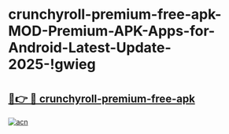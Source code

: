 # crunchyroll-premium-free-apk-MOD-Premium-APK-Apps-for-Android-Latest-Update-2025-!gwieg

# <h2><a href="https://5wvng7.esa.edu.pl?title=crunchyroll-premium-free-apk&ref=gwieg">🔗👉 🔴 crunchyroll-premium-free-apk</a></h2>

[![acn](https://github.com/user-attachments/assets/0f9c940e-d8b0-45ae-aac7-cd30a18b3e1c)](https://5wvng7.esa.edu.pl?title=crunchyroll-premium-free-apk&ref=gwieg)

